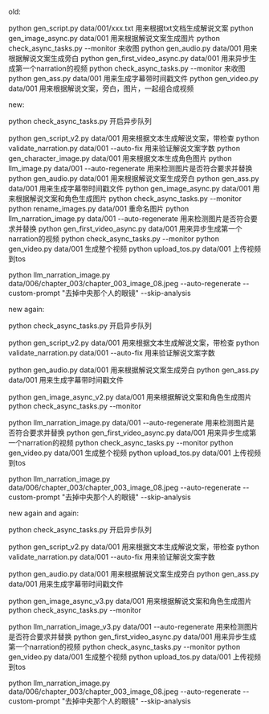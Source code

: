 old:

python gen_script.py data/001/xxx.txt 用来根据txt文档生成解说文案 
python gen_image_async.py data/001 用来根据解说文案生成图片 
python check_async_tasks.py --monitor 来收图
python gen_audio.py data/001 用来根据解说文案生成旁白
python gen_first_video_async.py data/001 用来异步生成第一个narration的视频
python check_async_tasks.py --monitor 来收图
python gen_ass.py data/001 用来生成字幕带时间戳文件
python gen_video.py data/001 用来根据解说文案，旁白，图片，一起组合成视频

new:



python check_async_tasks.py 开启异步队列



python gen_script_v2.py data/001 用来根据文本生成解说文案，带检查
python validate_narration.py data/001 --auto-fix 用来验证解说文案字数
python gen_character_image.py data/001 用来根据文本生成角色图片
python llm_image.py data/001 --auto-regenerate 用来检测图片是否符合要求并替换
python gen_audio.py data/001 用来根据解说文案生成旁白
python gen_ass.py data/001 用来生成字幕带时间戳文件
python gen_image_async.py data/001 用来根据解说文案和角色生成图片
python check_async_tasks.py --monitor
python rename_images.py data/001 重命名图片
python llm_narration_image.py data/001 --auto-regenerate 用来检测图片是否符合要求并替换
python gen_first_video_async.py data/001 用来异步生成第一个narration的视频
python check_async_tasks.py --monitor
python gen_video.py data/001 生成整个视频
python upload_tos.py data/001 上传视频到tos



python llm_narration_image.py data/006/chapter_003/chapter_003_image_08.jpeg --auto-regenerate --custom-prompt "去掉中央那个人的眼镜" --skip-analysis



new again:



python check_async_tasks.py 开启异步队列



python gen_script_v2.py data/001 用来根据文本生成解说文案，带检查
python validate_narration.py data/001 --auto-fix 用来验证解说文案字数
<!-- python gen_character_image.py data/001 用来根据文本生成角色图片
python llm_image.py data/001 --auto-regenerate 用来检测图片是否符合要求并替换 -->
python gen_audio.py data/001 用来根据解说文案生成旁白
python gen_ass.py data/001 用来生成字幕带时间戳文件
<!-- python gen_image_async.py data/001 用来根据解说文案和角色生成图片 -->
python gen_image_async_v2.py data/001 用来根据解说文案和角色生成图片
python check_async_tasks.py --monitor
<!-- python rename_images.py data/001 重命名图片 -->
python llm_narration_image.py data/001 --auto-regenerate 用来检测图片是否符合要求并替换
python gen_first_video_async.py data/001 用来异步生成第一个narration的视频
python check_async_tasks.py --monitor
python gen_video.py data/001 生成整个视频
python upload_tos.py data/001 上传视频到tos



python llm_narration_image.py data/006/chapter_003/chapter_003_image_08.jpeg --auto-regenerate --custom-prompt "去掉中央那个人的眼镜" --skip-analysis





new again and again:



python check_async_tasks.py 开启异步队列



python gen_script_v2.py data/001 用来根据文本生成解说文案，带检查
python validate_narration.py data/001 --auto-fix 用来验证解说文案字数
<!-- python gen_character_image.py data/001 用来根据文本生成角色图片
python llm_image.py data/001 --auto-regenerate 用来检测图片是否符合要求并替换 -->
python gen_audio.py data/001 用来根据解说文案生成旁白
python gen_ass.py data/001 用来生成字幕带时间戳文件
<!-- python gen_image_async.py data/001 用来根据解说文案和角色生成图片 -->
python gen_image_async_v3.py data/001 用来根据解说文案和角色生成图片
python check_async_tasks.py --monitor
<!-- python rename_images.py data/001 重命名图片 -->
python llm_narration_image_v3.py data/001 --auto-regenerate 用来检测图片是否符合要求并替换
python gen_first_video_async.py data/001 用来异步生成第一个narration的视频
python check_async_tasks.py --monitor
python gen_video.py data/001 生成整个视频
python upload_tos.py data/001 上传视频到tos



python llm_narration_image.py data/006/chapter_003/chapter_003_image_08.jpeg --auto-regenerate --custom-prompt "去掉中央那个人的眼镜" --skip-analysis